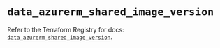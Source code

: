 # `data_azurerm_shared_image_version`

Refer to the Terraform Registry for docs: [`data_azurerm_shared_image_version`](https://registry.terraform.io/providers/hashicorp/azurerm/4.43.0/docs/data-sources/shared_image_version).
